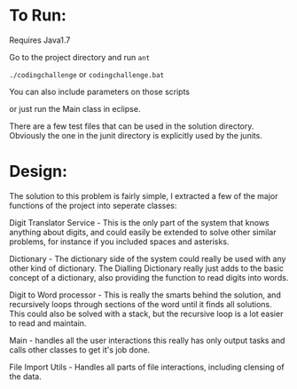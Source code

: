To Run:
=======

Requires Java1.7

Go to the project directory and run
`ant`

`./codingchallenge` or `codingchallenge.bat`

You can also include parameters on those scripts

or just run the Main class in eclipse.

There are a few test files that can be used in the solution directory. 
Obviously the one in the junit directory is explicitly used by the junits.

Design:
=======

The solution to this problem is fairly simple, I extracted a few of the major functions of the project into seperate classes:

Digit Translator Service - This is the only part of the system that knows anything about digits, and could easily be extended
to solve other similar problems, for instance if you included spaces and asterisks.

Dictionary - The dictionary side of the system could really be used with any other kind of dictionary. The Dialling Dictionary
really just adds to the basic concept of a dictionary, also providing the function to read digits into words.

Digit to Word processor - This is really the smarts behind the solution, and recursively loops through sections of the word until
it finds all solutions. This could also be solved with a stack, but the recursive loop is a lot easier to read and maintain.

Main - handles all the user interactions this really has only output tasks and calls other classes to get it's job done.

File Import Utils - Handles all parts of file interactions, including clensing of the data.
